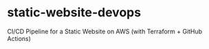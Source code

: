 # static-website-devops
CI/CD Pipeline for a Static Website on AWS (with Terraform + GitHub Actions)
